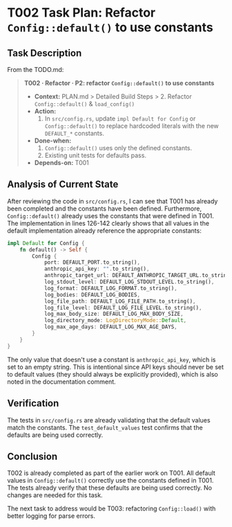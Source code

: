 # T002 Task Plan: Refactor `Config::default()` to use constants

## Task Description
From the TODO.md:
> **T002 · Refactor · P2: refactor `Config::default()` to use constants**
> - **Context:** PLAN.md > Detailed Build Steps > 2. Refactor `Config::default()` & `load_config()`
> - **Action:**
>     1. In `src/config.rs`, update `impl Default for Config` or `Config::default()` to replace hardcoded literals with the new `DEFAULT_*` constants.
> - **Done-when:**
>     1. `Config::default()` uses only the defined constants.
>     2. Existing unit tests for defaults pass.
> - **Depends-on:** T001

## Analysis of Current State

After reviewing the code in `src/config.rs`, I can see that T001 has already been completed and the constants have been defined. Furthermore, `Config::default()` already uses the constants that were defined in T001. The implementation in lines 126-142 clearly shows that all values in the default implementation already reference the appropriate constants:

```rust
impl Default for Config {
    fn default() -> Self {
        Config {
            port: DEFAULT_PORT.to_string(),
            anthropic_api_key: "".to_string(),
            anthropic_target_url: DEFAULT_ANTHROPIC_TARGET_URL.to_string(),
            log_stdout_level: DEFAULT_LOG_STDOUT_LEVEL.to_string(),
            log_format: DEFAULT_LOG_FORMAT.to_string(),
            log_bodies: DEFAULT_LOG_BODIES,
            log_file_path: DEFAULT_LOG_FILE_PATH.to_string(),
            log_file_level: DEFAULT_LOG_FILE_LEVEL.to_string(),
            log_max_body_size: DEFAULT_LOG_MAX_BODY_SIZE,
            log_directory_mode: LogDirectoryMode::Default,
            log_max_age_days: DEFAULT_LOG_MAX_AGE_DAYS,
        }
    }
}
```

The only value that doesn't use a constant is `anthropic_api_key`, which is set to an empty string. This is intentional since API keys should never be set to default values (they should always be explicitly provided), which is also noted in the documentation comment.

## Verification

The tests in `src/config.rs` are already validating that the default values match the constants. The `test_default_values` test confirms that the defaults are being used correctly.

## Conclusion

T002 is already completed as part of the earlier work on T001. All default values in `Config::default()` correctly use the constants defined in T001. The tests already verify that these defaults are being used correctly. No changes are needed for this task.

The next task to address would be T003: refactoring `Config::load()` with better logging for parse errors.